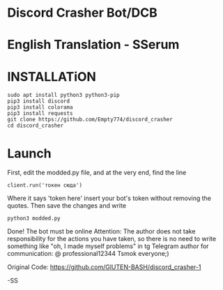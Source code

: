 # Discord Crasher Bot/DCB
# English Translation - SSerum
# INSTALLATiON
```
sudo apt install python3 python3-pip
pip3 install discord
pip3 install colorama
pip3 install requests
git clone https://github.com/Empty774/discord_crasher
cd discord_crasher
```
# Launch 
First, edit the modded.py file, and at the very end, find the line
```
client.run('токен сюда')
```
Where it says 'token here' insert your bot's token without removing the quotes.
Then save the changes and write
```
python3 modded.py
```
Done! The bot must be online
Attention: The author does not take responsibility for the actions you have taken, so there is no need to write something like "oh, I made myself problems" in tg
Telegram author for communication: @ professional12344
Tsmok everyone;)

Original Code: https://github.com/GlUTEN-BASH/discord_crasher-1

-SS
